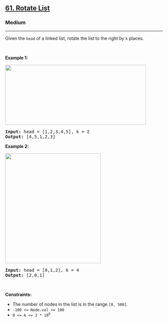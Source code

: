 <h2><a href="https://leetcode.com/problems/rotate-list/">61. Rotate List</a></h2><h3>Medium</h3><hr><div><p>Given the <code data-copier-init="true">head</code> of a linked&nbsp;list, rotate the list to the right by <code data-copier-init="true">k</code> places.</p>

<p>&nbsp;</p>
<p><strong class="example">Example 1:</strong></p>
<img alt="" src="https://assets.leetcode.com/uploads/2020/11/13/rotate1.jpg" style="width: 450px; height: 191px;">
<pre data-copier-init="true"><strong>Input:</strong> head = [1,2,3,4,5], k = 2
<strong>Output:</strong> [4,5,1,2,3]
</pre>

<p><strong class="example">Example 2:</strong></p>
<img alt="" src="https://assets.leetcode.com/uploads/2020/11/13/roate2.jpg" style="width: 305px; height: 350px;">
<pre data-copier-init="true"><strong>Input:</strong> head = [0,1,2], k = 4
<strong>Output:</strong> [2,0,1]
</pre>

<p>&nbsp;</p>
<p><strong>Constraints:</strong></p>

<ul>
	<li>The number of nodes in the list is in the range <code data-copier-init="true">[0, 500]</code>.</li>
	<li><code data-copier-init="true">-100 &lt;= Node.val &lt;= 100</code></li>
	<li><code data-copier-init="true">0 &lt;= k &lt;= 2 * 10<sup>9</sup></code></li>
</ul>
</div>
